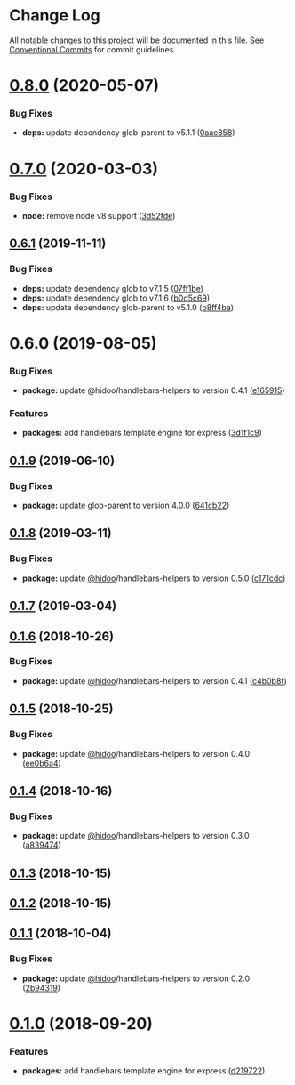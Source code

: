 # Change Log

All notable changes to this project will be documented in this file.
See [Conventional Commits](https://conventionalcommits.org) for commit guidelines.

# [0.8.0](https://github.com/hidoo/handlebars-lib/compare/v0.7.0...v0.8.0) (2020-05-07)


### Bug Fixes

* **deps:** update dependency glob-parent to v5.1.1 ([0aac858](https://github.com/hidoo/handlebars-lib/commit/0aac858558bbee72acee5c3c1041baf70bb10896))





# [0.7.0](https://github.com/hidoo/handlebars-lib/compare/v0.6.1...v0.7.0) (2020-03-03)


### Bug Fixes

* **node:** remove node v8 support ([3d52fde](https://github.com/hidoo/handlebars-lib/commit/3d52fde59fad4484146fe923597bd2106c89f4cd))





## [0.6.1](https://github.com/hidoo/handlebars-lib/compare/v0.6.0...v0.6.1) (2019-11-11)


### Bug Fixes

* **deps:** update dependency glob to v7.1.5 ([07ff1be](https://github.com/hidoo/handlebars-lib/commit/07ff1be))
* **deps:** update dependency glob to v7.1.6 ([b0d5c69](https://github.com/hidoo/handlebars-lib/commit/b0d5c69))
* **deps:** update dependency glob-parent to v5.1.0 ([b8ff4ba](https://github.com/hidoo/handlebars-lib/commit/b8ff4ba))





# 0.6.0 (2019-08-05)


### Bug Fixes

* **package:** update @hidoo/handlebars-helpers to version 0.4.1 ([e165915](https://github.com/hidoo/handlebars-lib/commit/e165915))


### Features

* **packages:** add handlebars template engine for express ([3d1f1c9](https://github.com/hidoo/handlebars-lib/commit/3d1f1c9))





<a name="0.1.9"></a>
## [0.1.9](https://github.com/hidoo/express-engine-handlebars/compare/v0.1.8...v0.1.9) (2019-06-10)


### Bug Fixes

* **package:** update glob-parent to version 4.0.0 ([641cb22](https://github.com/hidoo/express-engine-handlebars/commit/641cb22))



<a name="0.1.8"></a>
## [0.1.8](https://github.com/hidoo/express-engine-handlebars/compare/v0.1.7...v0.1.8) (2019-03-11)


### Bug Fixes

* **package:** update [@hidoo](https://github.com/hidoo)/handlebars-helpers to version 0.5.0 ([c171cdc](https://github.com/hidoo/express-engine-handlebars/commit/c171cdc))



<a name="0.1.7"></a>
## [0.1.7](https://github.com/hidoo/express-engine-handlebars/compare/v0.1.6...v0.1.7) (2019-03-04)



<a name="0.1.6"></a>
## [0.1.6](https://github.com/hidoo/express-engine-handlebars/compare/v0.1.5...v0.1.6) (2018-10-26)


### Bug Fixes

* **package:** update [@hidoo](https://github.com/hidoo)/handlebars-helpers to version 0.4.1 ([c4b0b8f](https://github.com/hidoo/express-engine-handlebars/commit/c4b0b8f))



<a name="0.1.5"></a>
## [0.1.5](https://github.com/hidoo/express-engine-handlebars/compare/v0.1.4...v0.1.5) (2018-10-25)


### Bug Fixes

* **package:** update [@hidoo](https://github.com/hidoo)/handlebars-helpers to version 0.4.0 ([ee0b6a4](https://github.com/hidoo/express-engine-handlebars/commit/ee0b6a4))



<a name="0.1.4"></a>
## [0.1.4](https://github.com/hidoo/express-engine-handlebars/compare/v0.1.3...v0.1.4) (2018-10-16)


### Bug Fixes

* **package:** update [@hidoo](https://github.com/hidoo)/handlebars-helpers to version 0.3.0 ([a839474](https://github.com/hidoo/express-engine-handlebars/commit/a839474))



<a name="0.1.3"></a>
## [0.1.3](https://github.com/hidoo/express-engine-handlebars/compare/v0.1.2...v0.1.3) (2018-10-15)



<a name="0.1.2"></a>
## [0.1.2](https://github.com/hidoo/express-engine-handlebars/compare/v0.1.1...v0.1.2) (2018-10-15)



<a name="0.1.1"></a>
## [0.1.1](https://github.com/hidoo/express-engine-handlebars/compare/v0.1.0...v0.1.1) (2018-10-04)


### Bug Fixes

* **package:** update [@hidoo](https://github.com/hidoo)/handlebars-helpers to version 0.2.0 ([2b94319](https://github.com/hidoo/express-engine-handlebars/commit/2b94319))



<a name="0.1.0"></a>
# [0.1.0](https://github.com/hidoo/express-engine-handlebars/compare/d219722...v0.1.0) (2018-09-20)


### Features

* **packages:** add handlebars template engine for express ([d219722](https://github.com/hidoo/express-engine-handlebars/commit/d219722))
